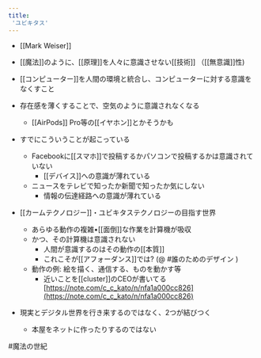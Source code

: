 ```yaml
---
title:
 'ユビキタス'
---
```


- [[Mark Weiser]]
- [[魔法]]のように、[[原理]]を人々に意識させない[[技術]] （[[無意識]]性)
- [[コンピューター]]を人間の環境と統合し、コンピューターに対する意識をなくすこと
- 存在感を薄くすることで、空気のように意識されなくなる
    - [[AirPods]] Pro等の[[イヤホン]]とかそうかも
- すでにこういうことが起こっている
    - Facebookに[[スマホ]]で投稿するかパソコンで投稿するかは意識されていない
        - [[デバイス]]への意識が薄れている
    - ニュースをテレビで知ったか新聞で知ったか気にしない
        - 情報の伝達経路への意識が薄れている

- [[カームテクノロジー]]・ユビキタステクノロジーの目指す世界
    - あらゆる動作の複雑•[[面倒]]な作業を計算機が吸収
    - かつ、その計算機は意識されない
        - 人間が意識するのはその動作の[[本質]]
        - これこそが[[アフォーダンス]]では? (@ #誰のためのデザイン )
    - 動作の例: 絵を描く、通信する、ものを動かす等
        - 近いことを[[cluster]]のCEOが書いてる [https://note.com/c_c_kato/n/nfa1a000cc826](https://note.com/c_c_kato/n/nfa1a000cc826)

- 現実とデジタル世界を行き来するのではなく、2つが結びつく
    - 本屋をネットに作ったりするのではない

#魔法の世紀